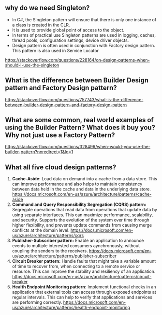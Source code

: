 ## why do we need Singleton?

- In C#, the Singleton pattern will ensure that there is only one instance of a class is created in the CLR. 
- It is used to provide global point of access to the object. 
- In terms of practical use Singleton patterns are used in logging, caches, thread pools, configuration settings, device driver objects. 
- Design pattern is often used in conjunction with Factory design pattern. This pattern is also used in Service Locator

https://stackoverflow.com/questions/228164/on-design-patterns-when-should-i-use-the-singleton

## What is the difference between Builder Design pattern and Factory Design pattern?
https://stackoverflow.com/questions/757743/what-is-the-difference-between-builder-design-pattern-and-factory-design-pattern

## What are some common, real world examples of using the Builder Pattern? What does it buy you? Why not just use a Factory Pattern?
https://stackoverflow.com/questions/328496/when-would-you-use-the-builder-pattern?noredirect=1&lq=1


## What all five cloud design patterns?
1. **Cache-Aside:** Load data on demand into a cache from a data store. This can improve performance and also helps to maintain consistency between data held in the cache and data in the underlying data store.
https://docs.microsoft.com/en-us/azure/architecture/patterns/cache-aside
2. **Command and Query Responsibility Segregation (CQRS) pattern:** Segregate operations that read data from operations that update data by using separate interfaces. This can maximize performance,   scalability, and security. Supports the evolution of the system over time through higher flexibility, and prevents update commands from causing merge conflicts at the domain level.
https://docs.microsoft.com/en-us/azure/architecture/patterns/cqrs
3. **Publisher-Subscriber pattern:** Enable an application to announce events to multiple interested consumers aynchronously, without coupling the senders to the receivers.
https://docs.microsoft.com/en-us/azure/architecture/patterns/publisher-subscriber
4. **Circuit Breaker pattern:** Handle faults that might take a variable amount of time to recover from, when connecting to a remote service or resource. This can improve the stability and resiliency of an application.
https://docs.microsoft.com/en-us/azure/architecture/patterns/circuit-breaker
5. **Health Endpoint Monitoring pattern:** Implement functional checks in an application that external tools can access through exposed endpoints at regular intervals. This can help to verify that applications and services are performing correctly.
https://docs.microsoft.com/en-us/azure/architecture/patterns/health-endpoint-monitoring



